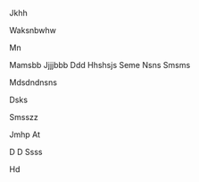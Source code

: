 Jkhh


Waksnbwhw

Mn


Mamsbb
Jjjjbbb
Ddd
Hhshsjs
Seme 
Nsns
  Smsms

Mdsdndnsns


Dsks

Smsszz

Jmhp
At






D
D
Ssss




Hd








